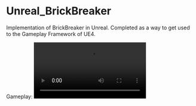 # Unreal_BrickBreaker
Implementation of BrickBreaker in Unreal. Completed as a way to get used to the Gameplay Framework of UE4.

Gameplay:
![Gameplay](https://i.gyazo.com/21bdf34fe55226d66db48fa3ce592ef3.mp4)

